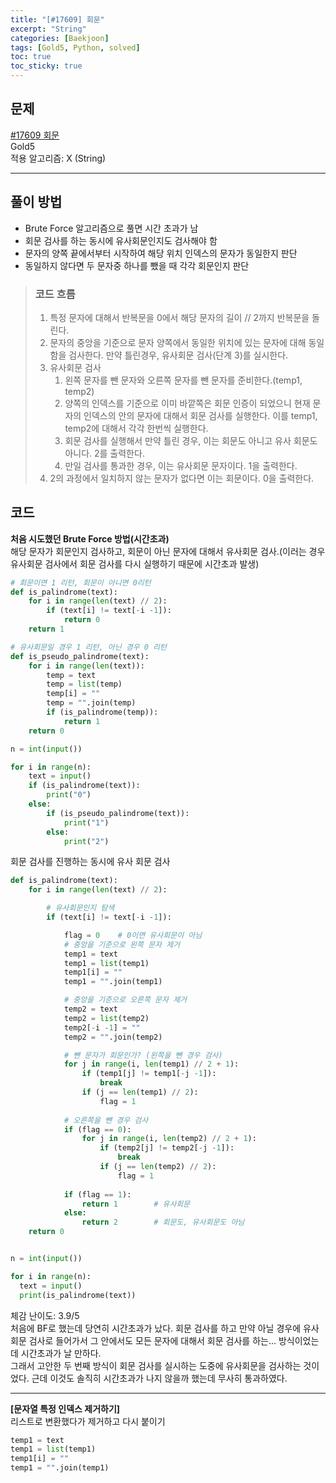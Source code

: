 ```yaml
---
title: "[#17609] 회문"
excerpt: "String"
categories: [Baekjoon]
tags: [Gold5, Python, solved]
toc: true
toc_sticky: true
---
```


## 문제
[#17609 회문](https://www.acmicpc.net/problem/17609) <br>
Gold5 <br>
적용 알고리즘: X (String)

***

## 풀이 방법
* Brute Force 알고리즘으로 풀면 시간 초과가 남
* 회문 검사를 하는 동시에 유사회문인지도 검사해야 함
* 문자의 양쪽 끝에서부터 시작하여 해당 위치 인덱스의 문자가 동일한지 판단
* 동일하지 않다면 두 문자중 하나를 뺐을 때 각각 회문인지 판단

> ### 코드 흐름
> 1. 특정 문자에 대해서 반복문을 0에서 해당 문자의 길이 // 2까지 반복문을 돌린다.
> 2. 문자의 중앙을 기준으로 문자 양쪽에서 동일한 위치에 있는 문자에 대해 동일함을 검사한다. 만약 틀린경우, 유사회문 검사(단계 3)를 실시한다.
> 3. 유사회문 검사
>     1. 왼쪽 문자를 뺀 문자와 오른쪽 문자를 뺀 문자를 준비한다.(temp1, temp2)
>     2. 양쪽의 인덱스를 기준으로 이미 바깥쪽은 회문 인증이 되었으니 현재 문자의 인덱스의 안의 문자에 대해서 회문 검사를 실행한다. 이를 temp1, temp2에 대해서 각각 한번씩 실행한다.
>     3. 회문 검사를 실행해서 만약 틀린 경우, 이는 회문도 아니고 유사 회문도 아니다. 2를 출력한다. 
>     4. 만일 검사를 통과한 경우, 이는 유사회문 문자이다. 1을 출력한다.
> 4. 2의 과정에서 일치하지 않는 문자가 없다면 이는 회문이다. 0을 출력한다.


## 코드
<strong>처음 시도했던 Brute Force 방법(시간초과)</strong> <br>
해당 문자가 회문인지 검사하고, 회문이 아닌 문자에 대해서 유사회문 검사.(이러는 경우 유사회문 검사에서 회문 검사를 다시 실행하기 때문에 시간초과 발생)
~~~python
# 회문이면 1 리턴, 회문이 아니면 0리턴
def is_palindrome(text):
    for i in range(len(text) // 2):
        if (text[i] != text[-i -1]):
            return 0
    return 1

# 유사회문일 경우 1 리턴, 아닌 경우 0 리턴
def is_pseudo_palindrome(text):
    for i in range(len(text)):
        temp = text
        temp = list(temp)
        temp[i] = ""
        temp = "".join(temp)
        if (is_palindrome(temp)):
            return 1
    return 0

n = int(input())

for i in range(n):
    text = input()
    if (is_palindrome(text)):
        print("0")
    else:
        if (is_pseudo_palindrome(text)):
            print("1")
        else:
            print("2")
~~~

회문 검사를 진행하는 동시에 유사 회문 검사
~~~python
def is_palindrome(text):
    for i in range(len(text) // 2):

        # 유사회문인지 탐색
        if (text[i] != text[-i -1]):

            flag = 0    # 0이면 유사회문이 아님
            # 중앙을 기준으로 왼쪽 문자 제거
            temp1 = text
            temp1 = list(temp1)
            temp1[i] = ""
            temp1 = "".join(temp1)

            # 중앙을 기준으로 오른쪽 문자 제거
            temp2 = text
            temp2 = list(temp2)
            temp2[-i -1] = ""
            temp2 = "".join(temp2)

            # 뺀 문자가 회문인가? (왼쪽을 뺀 경우 검사)
            for j in range(i, len(temp1) // 2 + 1):
                if (temp1[j] != temp1[-j -1]):
                    break
                if (j == len(temp1) // 2):
                    flag = 1
            
            # 오른쪽을 뺀 경우 검사
            if (flag == 0):
                for j in range(i, len(temp2) // 2 + 1):
                    if (temp2[j] != temp2[-j -1]):
                        break
                    if (j == len(temp2) // 2):
                        flag = 1
            
            if (flag == 1):
                return 1        # 유사회문
            else:
                return 2        # 회문도, 유사회문도 아님
    return 0


n = int(input())

for i in range(n):
  text = input()
  print(is_palindrome(text))
~~~

체감 난이도: 3.9/5 <br>
처음에 BF로 했는데 당연히 시간초과가 났다. 회문 검사를 하고 만약 아닐 경우에 유사회문 검사로 들어가서 그 안에서도 모든 문자에 대해서 회문 검사를 하는... 방식이었는데 시간초과가 날 만하다. <br>
그래서 고안한 두 번째 방식이 회문 검사를 실시하는 도중에 유사회문을 검사하는 것이었다. 근데 이것도 솔직히 시간초과가 나지 않을까 했는데 무사히 통과하였다.

***

<strong>[문자열 특정 인덱스 제거하기]</strong> <br>
리스트로 변환했다가 제거하고 다시 붙이기
~~~python
temp1 = text
temp1 = list(temp1)
temp1[i] = ""
temp1 = "".join(temp1)
~~~